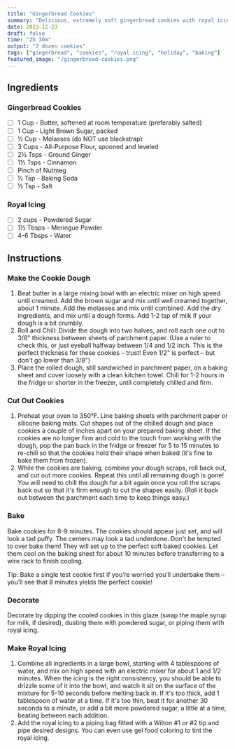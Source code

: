 ```yaml
---
title: "Gingerbread Cookies"
summary: "Delicious, extremely soft gingerbread cookies with royal icing"
date: 2023-12-23
draft: false
time: "2h 30m"
output: "3 dozen cookies"
tags: ["gingerbread", "cookies", "royal icing", "holiday", "baking"]
featured_image: "/gingerbread-cookies.png"
---
```


## Ingredients

### Gingerbread Cookies

- [ ] 1 Cup - Butter, softened at room temperature (preferably salted)
- [ ] 1 Cup - Light Brown Sugar, packed
- [ ] ½ Cup - Molasses (do NOT use blackstrap)
- [ ] 3 Cups - All-Purpose Flour, spooned and leveled
- [ ] 2½ Tsps - Ground Ginger
- [ ] 1½ Tsps - Cinnamon
- [ ] Pinch of Nutmeg
- [ ] ½ Tsp - Baking Soda
- [ ] ½ Tsp - Salt

### Royal Icing

- [ ] 2 cups - Powdered Sugar
- [ ] 1½ Tbsps - Meringue Powder
- [ ] 4-6 Tbsps - Water

## Instructions

### Make the Cookie Dough

1. Beat butter in a large mixing bowl with an electric mixer on high speed until creamed. Add the brown sugar and mix until well creamed together, about 1 minute. Add the molasses and mix until combined. Add the dry ingredients, and mix until a dough forms. Add 1-2 tsp of milk if your dough is a bit crumbly.
2. Roll and Chill: Divide the dough into two halves, and roll each one out to 3/8" thickness between sheets of parchment paper. (Use a ruler to check this, or just eyeball halfway between 1/4 and 1/2 inch. This is the perfect thickness for these cookies – trust! Even 1/2" is perfect – but don't go lower than 3/8")
3. Place the rolled dough, still sandwiched in parchment paper, on a baking sheet and cover loosely with a clean kitchen towel. Chill for 1-2 hours in the fridge or shorter in the freezer, until completely chilled and firm.

### Cut Out Cookies

1. Preheat your oven to 350°F. Line baking sheets with parchment paper or silicone baking mats. Cut shapes out of the chilled dough and place cookies a couple of inches apart on your prepared baking sheet. If the cookies are no longer firm and cold to the touch from working with the dough, pop the pan back in the fridge or freezer for 5 to 15 minutes to re-chill so that the cookies hold their shape when baked (it's fine to bake them from frozen).
2. While the cookies are baking, combine your dough scraps, roll back out, and cut out more cookies. Repeat this until all remaining dough is gone! You will need to chill the dough for a bit again once you roll the scraps back out so that it's firm enough to cut the shapes easily. (Roll it back out between the parchment each time to keep things easy.)

### Bake

Bake cookies for 8-9 minutes. The cookies should appear just set, and will look a tad puffy. The centers may look a tad underdone. Don't be tempted to over bake them! They will set up to the perfect soft baked cookies. Let them cool on the baking sheet for about 10 minutes before transferring to a wire rack to finish cooling.

Tip: Bake a single test cookie first if you’re worried you’ll underbake them – you’ll see that 8 minutes yields the perfect cookie!

### Decorate

Decorate by dipping the cooled cookies in this glaze (swap the maple syrup for milk, if desired), dusting them with powdered sugar, or piping them with royal icing.

### Make Royal Icing

1. Combine all ingredients in a large bowl, starting with 4 tablespoons of water, and mix on high speed with an electric mixer for about 1 and 1/2 minutes. When the icing is the right consistency, you should be able to drizzle some of it into the bowl, and watch it sit on the surface of the mixture for 5-10 seconds before melting back in. If it's too thick, add 1 tablespoon of water at a time. If it's too thin, beat it for another 30 seconds to a minute, or add a bit more powdered sugar, a little at a time, beating between each addition.
2. Add the royal icing to a piping bag fitted with a Wilton #1 or #2 tip and pipe desired designs. You can even use gel food coloring to tint the royal icing.
